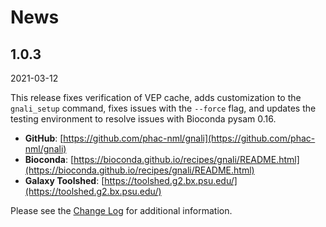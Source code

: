 # News #

## 1.0.3 ##

2021-03-12

This release fixes verification of VEP cache, adds customization to the `gnali_setup` command, fixes issues with the `--force` flag, and updates the testing environment to resolve issues with Bioconda pysam 0.16.


* **GitHub**: [https://github.com/phac-nml/gnali](https://github.com/phac-nml/gnali)
* **Bioconda**: [https://bioconda.github.io/recipes/gnali/README.html](https://bioconda.github.io/recipes/gnali/README.html)
* **Galaxy Toolshed**: [https://toolshed.g2.bx.psu.edu/](https://toolshed.g2.bx.psu.edu/)

Please see the [Change Log](CHANGELOG) for additional information.


